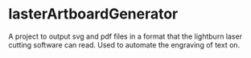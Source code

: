 # lasterArtboardGenerator
A project to output svg and pdf files in a format that the lightburn laser cutting software can read. Used to automate the engraving of text on.
